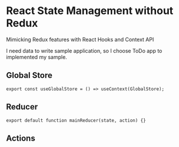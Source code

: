 # React State Management without Redux

Mimicking Redux features with React Hooks and Context API

I need data to write sample application, so I choose ToDo app to implemented my sample.

## Global Store

`export const useGlobalStore = () => useContext(GlobalStore);`
## Reducer
`export default function mainReducer(state, action) {}`
## Actions

